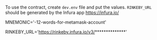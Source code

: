 To use the contract, create `dev.env` file and put the values. `RINKEBY_URL` should be generated by the Infura app https://infura.io/

<!-- dev.env -->

MNEMONIC='-12-words-for-metamask-account'

RINKEBY_URL='https://rinkeby.infura.io/v3/**************'
